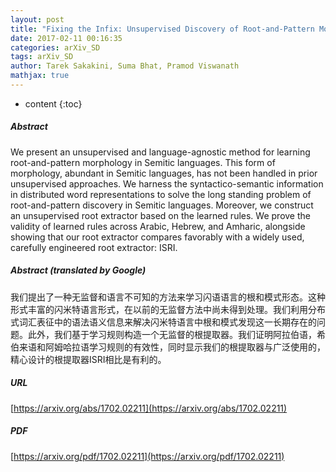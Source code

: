 ```yaml
---
layout: post
title: "Fixing the Infix: Unsupervised Discovery of Root-and-Pattern Morphology"
date: 2017-02-11 00:16:35
categories: arXiv_SD
tags: arXiv_SD
author: Tarek Sakakini, Suma Bhat, Pramod Viswanath
mathjax: true
---
```


* content
{:toc}

##### Abstract
We present an unsupervised and language-agnostic method for learning root-and-pattern morphology in Semitic languages. This form of morphology, abundant in Semitic languages, has not been handled in prior unsupervised approaches. We harness the syntactico-semantic information in distributed word representations to solve the long standing problem of root-and-pattern discovery in Semitic languages. Moreover, we construct an unsupervised root extractor based on the learned rules. We prove the validity of learned rules across Arabic, Hebrew, and Amharic, alongside showing that our root extractor compares favorably with a widely used, carefully engineered root extractor: ISRI.

##### Abstract (translated by Google)
我们提出了一种无监督和语言不可知的方法来学习闪语语言的根和模式形态。这种形式丰富的闪米特语言形式，在以前的无监督方法中尚未得到处理。我们利用分布式词汇表征中的语法语义信息来解决闪米特语言中根和模式发现这一长期存在的问题。此外，我们基于学习规则构造一个无监督的根提取器。我们证明阿拉伯语，希伯来语和阿姆哈拉语学习规则的有效性，同时显示我们的根提取器与广泛使用的，精心设计的根提取器ISRI相比是有利的。

##### URL
[https://arxiv.org/abs/1702.02211](https://arxiv.org/abs/1702.02211)

##### PDF
[https://arxiv.org/pdf/1702.02211](https://arxiv.org/pdf/1702.02211)

